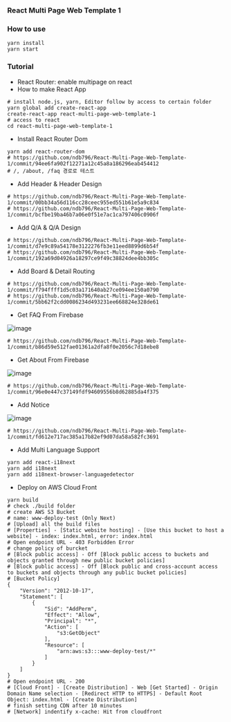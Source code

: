 ### React Multi Page Web Template 1

### How to use

```
yarn install
yarn start
```

### Tutorial

- React Router: enable multipage on react
- How to make React App

```
# install node.js, yarn, Editor follow by access to certain folder
yarn global add create-react-app
create-react-app react-multi-page-web-template-1
# access to react
cd react-multi-page-web-template-1
```

- Install React Router Dom

```
yarn add react-router-dom
# https://github.com/ndb796/React-Multi-Page-Web-Template-1/commit/94ee6fa902f12271a12c45a8a186296eab454412
# /, /about, /faq 경로로 테스트
```

- Add Header & Header Design

```
# https://github.com/ndb796/React-Multi-Page-Web-Template-1/commit/00bb34a56d116cc28ceec955ed551b61e5a9c834
# https://github.com/ndb796/React-Multi-Page-Web-Template-1/commit/bcfbe19ba46b7a06e0f51e7ac1ca797406c0906f
```

- Add Q/A & Q/A Design

```
# https://github.com/ndb796/React-Multi-Page-Web-Template-1/commit/d7e9c89a54178e3122276fb3e11eed8899d6b54f
# https://github.com/ndb796/React-Multi-Page-Web-Template-1/commit/192a69d04926a18297ce9f49c38824dee4bb305c
```

- Add Board & Detail Routing

```
# https://github.com/ndb796/React-Multi-Page-Web-Template-1/commit/f794ffff1d5c03a171640ab27ce094ee150a0790
# https://github.com/ndb796/React-Multi-Page-Web-Template-1/commit/5bb62f2cdd0086234d493231ee668824e328de61
```

- Get FAQ From Firebase

![image](https://user-images.githubusercontent.com/16822641/58227791-530d6100-7d67-11e9-8649-3646825e1829.png)

```
# https://github.com/ndb796/React-Multi-Page-Web-Template-1/commit/b86d59e512fae01361a2dfa8f0e2056c7d18ebe8
```

- Get About From Firebase

![image](https://user-images.githubusercontent.com/16822641/58228027-39204e00-7d68-11e9-9ba1-10454f82e790.png)

```
# https://github.com/ndb796/React-Multi-Page-Web-Template-1/commit/96e0e447c37149fdf94609556b8d62885da4f375
```

- Add Notice

![image](https://user-images.githubusercontent.com/16822641/58541388-62445100-8236-11e9-8278-6188bffa5fde.png)

```
# https://github.com/ndb796/React-Multi-Page-Web-Template-1/commit/fd612e717ac385a17b82ef9d07da58a582fc3691
```

- Add Multi Language Support

```
yarn add react-i18next
yarn add i18next
yarn add i18next-browser-languagedetector
```

- Deploy on AWS Cloud Front

```
yarn build
# check ./build folder
# create AWS S3 Bucket
# name: www-deploy-test (Only Next)
# [Upload] all the build files
# [Properties] - [Static website hosting] - [Use this bucket to host a website] - index: index.html, error: index.html
# Open endpoint URL - 403 Forbidden Error
# change policy of burcket
# [Block public access] - Off [Block public access to buckets and objects granted through new public bucket policies]
# [Block public access] - Off [Block public and cross-account access to buckets and objects through any public bucket policies]
# [Bucket Policy]
{
    "Version": "2012-10-17",
    "Statement": [
        {
            "Sid": "AddPerm",
            "Effect": "Allow",
            "Principal": "*",
            "Action": [
                "s3:GetObject"
            ],
            "Resource": [
                "arn:aws:s3:::www-deploy-test/*"
            ]
        }
    ]
}
# Open endpoint URL - 200
# [Cloud Front] - [Create Distribution] - Web [Get Started] - Origin Domain Name selection - [Redirect HTTP to HTTPS] - Default Root Object: index.html - [Create Distribution]
# finish setting CDN after 10 minutes
# [Network] indentify x-cache: Hit from cloudfront
```
